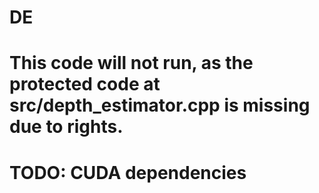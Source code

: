 # DE
# This code will not run, as the protected code at src/depth_estimator.cpp is missing due to rights. 
# TODO: CUDA dependencies 

